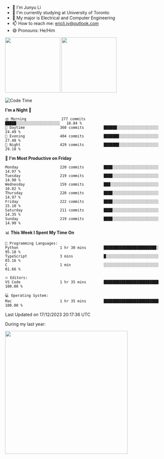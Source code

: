 ### 
- 👨 I'm Junyu Li
- 📖 I'm currently studying at University of Toronto
- 🌱 My major is Electrical and Computer Engineering
- 📫 How to reach me: ericli.jy@outlook.com
- 😄 Pronouns: He/Him

<p align="left">  
  <img height="180em" src="https://github-readme-stats-sigma-five-48.vercel.app/api?username=ericjyli&theme=tokyonight&show_icons=true&count_private=true&include_orgs=true" />
  <img height="180em" src="https://github-readme-stats-sigma-five-48.vercel.app/api/top-langs/?username=ericjyli&theme=tokyonight&count_private=true&include_orgs=true&include_orgs=true&layout=compact" />
</p>

<!--START_SECTION:waka-->
![Code Time](http://img.shields.io/badge/Code%20Time-371%20hrs%2013%20mins-blue)

**I'm a Night 🦉** 

```text
🌞 Morning                277 commits         █████░░░░░░░░░░░░░░░░░░░░   18.84 % 
🌆 Daytime                360 commits         ██████░░░░░░░░░░░░░░░░░░░   24.49 % 
🌃 Evening                404 commits         ███████░░░░░░░░░░░░░░░░░░   27.48 % 
🌙 Night                  429 commits         ███████░░░░░░░░░░░░░░░░░░   29.18 % 
```
📅 **I'm Most Productive on Friday** 

```text
Monday                   220 commits         ████░░░░░░░░░░░░░░░░░░░░░   14.97 % 
Tuesday                  219 commits         ████░░░░░░░░░░░░░░░░░░░░░   14.90 % 
Wednesday                159 commits         ███░░░░░░░░░░░░░░░░░░░░░░   10.82 % 
Thursday                 220 commits         ████░░░░░░░░░░░░░░░░░░░░░   14.97 % 
Friday                   222 commits         ████░░░░░░░░░░░░░░░░░░░░░   15.10 % 
Saturday                 211 commits         ████░░░░░░░░░░░░░░░░░░░░░   14.35 % 
Sunday                   219 commits         ████░░░░░░░░░░░░░░░░░░░░░   14.90 % 
```


📊 **This Week I Spent My Time On** 

```text
💬 Programming Languages: 
Python                   1 hr 30 mins        ████████████████████████░   95.18 % 
TypeScript               3 mins              █░░░░░░░░░░░░░░░░░░░░░░░░   03.16 % 
C                        1 min               ░░░░░░░░░░░░░░░░░░░░░░░░░   01.66 % 

🔥 Editors: 
VS Code                  1 hr 35 mins        █████████████████████████   100.00 % 

💻 Operating System: 
Mac                      1 hr 35 mins        █████████████████████████   100.00 % 
```


 Last Updated on 17/12/2023 20:17:36 UTC
<!--END_SECTION:waka-->

<p> During my last year: </p>
<img height="400em" src="https://github-readme-stats-git-master-ericjyli.vercel.app/api/wakatime?username=ericjyli&layout=compact&theme=tokyonight" />

<!--
Here are some ideas to get you started:

- 🔭 I’m currently working on ...
- 🌱 I’m currently learning ...
- 👯 I’m looking to collaborate on ...
- 🤔 I’m looking for help with ...
- 💬 Ask me about ...
- 📫 How to reach me: ...
- 😄 Pronouns: ...
- ⚡ Fun fact: ...
-->
